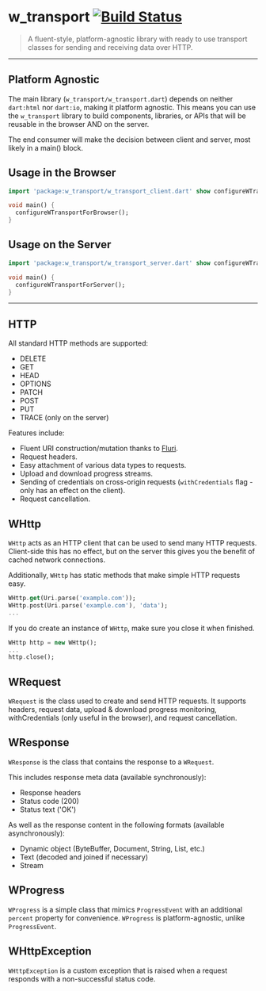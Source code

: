 w_transport [![Build Status](https://travis-ci.org/Workiva/w_transport.svg?branch=travis-ci)](https://travis-ci.org/Workiva/w_transport)
===========

> A fluent-style, platform-agnostic library with ready to use transport classes for sending and receiving data over HTTP.

---

## Platform Agnostic
The main library (`w_transport/w_transport.dart`) depends on neither `dart:html` nor `dart:io`, making it platform agnostic.
This means you can use the `w_transport` library to build components, libraries, or APIs that will be reusable in the browser
AND on the server.

The end consumer will make the decision between client and server, most likely in a main() block.

## Usage in the Browser
```dart
import 'package:w_transport/w_transport_client.dart' show configureWTransportForBrowser;

void main() {
  configureWTransportForBrowser();
}
```

## Usage on the Server
```dart
import 'package:w_transport/w_transport_server.dart' show configureWTransportForServer;

void main() {
  configureWTransportForServer();
}
```

---

## HTTP

All standard HTTP methods are supported:

- DELETE
- GET
- HEAD
- OPTIONS
- PATCH
- POST
- PUT
- TRACE (only on the server)

Features include:

- Fluent URI construction/mutation thanks to [Fluri](https://pub.dartlang.org/packages/fluri).
- Request headers.
- Easy attachment of various data types to requests.
- Upload and download progress streams.
- Sending of credentials on cross-origin requests (`withCredentials` flag - only has an effect on the client).
- Request cancellation.


## WHttp
`WHttp` acts as an HTTP client that can be used to send many HTTP requests. Client-side this has no effect, but on the
server this gives you the benefit of cached network connections.

Additionally, `WHttp` has static methods that make simple HTTP requests easy.

```dart
WHttp.get(Uri.parse('example.com'));
WHttp.post(Uri.parse('example.com'), 'data');
...
```

If you do create an instance of `WHttp`, make sure you close it when finished.

```dart
WHttp http = new WHttp();
...
http.close();
```


## WRequest
`WRequest` is the class used to create and send HTTP requests. It supports headers, request data, upload & download
progress monitoring, withCredentials (only useful in the browser), and request cancellation.


## WResponse
`WResponse` is the class that contains the response to a `WRequest`.

This includes response meta data (available synchronously):

- Response headers
- Status code (200)
- Status text ('OK')

As well as the response content in the following formats (available asynchronously):

- Dynamic object (ByteBuffer, Document, String, List<int>, etc.)
- Text (decoded and joined if necessary)
- Stream


## WProgress
`WProgress` is a simple class that mimics `ProgressEvent` with an additional `percent`
property for convenience. `WProgress` is platform-agnostic, unlike `ProgressEvent`.


## WHttpException
`WHttpException` is a custom exception that is raised when a request responds with a non-successful status code.